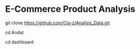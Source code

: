 # E-Commerce Product Analysis
git clone https://github.com/Cia-z/Analisis_Data.git

cd Andat

cd dashboard
